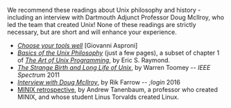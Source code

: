 We recommend these readings about Unix philosophy and history - including an interview with Dartmouth Adjunct Professor Doug McIlroy, who led the team that created Unix!
None of these readings are strictly necessary, but are short and will enhance your experience.

 - *[Choose your tools well](https://github.com/97-things/97-things-every-programmer-should-know/tree/master/en/thing_10)*
  [Giovanni Asproni]
 - *[Basics of the Unix Philosophy](https://cscie2x.dce.harvard.edu/hw/ch01s06.html)* (just a few pages), a subset of chapter 1 of
   *[The Art of Unix Programming](http://www.catb.org/esr/writings/taoup/html/)*,
  by Eric S. Raymond.
 - *[The Strange Birth and Long Life of Unix](media/history/toomey-unix.pdf)*,
 by Warren Toomey -- *IEEE Spectrum* 2011
 - *[Interview with Doug McIlroy](media/history/DougMcIlroy.pdf)*,
 by Rik Farrow -- *;login* 2016
 - [MINIX retrospective](http://cacm.acm.org/magazines/2016/3/198874-lessons-learned-from-30-years-of-minix/fulltext), by Andrew Tanenbaum, a professor who created MINIX, and whose student Linus Torvalds created Linux.
